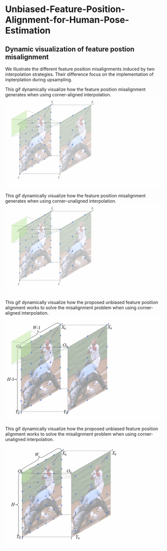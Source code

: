 # Unbiased-Feature-Position-Alignment-for-Human-Pose-Estimation




## Dynamic visualization of feature postion misalignment
We illustrate the different feature position misalignments induced by two interpolation strategies. Their difference focus on the implementation of inpterplation during upsampling.

This gif dynamically visualize how the feature position misalignment generates when using corner-aligned interpolation.
![misalignment using corner-aligned interpolation](mialignment_aligned_interpolation.gif)

This gif dynamically visualize how the feature position misalignment generates when using corner-unaligned interpolation.
![misalignment using corner-unaligned interpolation](mialignment_unaligned_interpolation.gif)

This gif dynamically visualize how the proposed unbiased feature position alignment works to solve the misalignment problem when using corner-aligned interpolation.
![alignment using corner-aligned interpolation](alignment_corner.gif)

This gif dynamically visualize how the proposed unbiased feature position alignment works to solve the misalignment problem when using corner-unaligned interpolation.
![alignment using corner-unaligned interpolation](alignment_uncorner.gif)